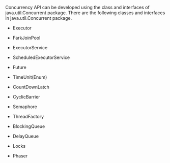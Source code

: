 Concurrency API can be developed using the class and interfaces of
java.util.Concurrent package. There are the following classes and
interfaces in java.util.Concurrent package.

-   Executor

-   FarkJoinPool

-   ExecutorService

-   ScheduledExecutorService

-   Future

-   TimeUnit(Enum)

-   CountDownLatch

-   CyclicBarrier

-   Semaphore

-   ThreadFactory

-   BlockingQueue

-   DelayQueue

-   Locks

-   Phaser